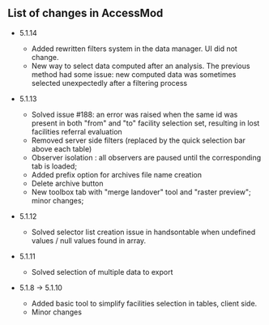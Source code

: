 ## List of changes in AccessMod

- 5.1.14
    - Added rewritten filters system in the data manager. UI did not change.
    - New way to select data computed after an analysis. The previous method had some issue: new computed data was sometimes selected unexpectedly after a filtering process

- 5.1.13 
    - Solved issue #188: an error was raised when the same id was present in both "from" and "to" facility selection set, resulting in lost facilities referral evaluation 
    - Removed server side filters (replaced by the quick selection bar above each table)
    - Observer isolation : all observers are paused until the corresponding tab is loaded;
    - Added prefix option for archives file name creation 
    - Delete archive button
    - New toolbox tab with "merge landover" tool and "raster preview"; minor changes; 

- 5.1.12 
  - Solved selector list creation issue in handsontable when undefined values / null values found in array.

- 5.1.11
  - Solved selection of multiple data to export 

- 5.1.8 -> 5.1.10 
  - Added basic tool to simplify facilities selection in tables, client side.
  - Minor changes

